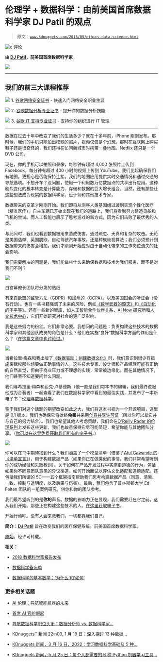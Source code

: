 # 伦理学 + 数据科学：由前美国首席数据科学家 DJ Patil 的观点

> 原文：[`www.kdnuggets.com/2018/09/ethics-data-science.html`](https://www.kdnuggets.com/2018/09/ethics-data-science.html)

![c](img/3d9c022da2d331bb56691a9617b91b90.png) 评论

**由 [DJ Patil](https://twitter.com/dpatil)，前美国首席数据科学家**。

![](img/6fce818f4d53282bba9f49d017c24302.png)

* * *

## 我们的前三大课程推荐

![](img/0244c01ba9267c002ef39d4907e0b8fb.png) 1\. [谷歌网络安全证书](https://www.kdnuggets.com/google-cybersecurity) - 快速入门网络安全职业生涯

![](img/e225c49c3c91745821c8c0368bf04711.png) 2\. [谷歌数据分析专业证书](https://www.kdnuggets.com/google-data-analytics) - 提升你的数据分析技能

![](img/0244c01ba9267c002ef39d4907e0b8fb.png) 3\. [谷歌 IT 支持专业证书](https://www.kdnuggets.com/google-itsupport) - 支持你的组织进行 IT 管理

* * *

数据在过去十年中改变了我们的生活多少？就在十多年前，iPhone 刚刚发布。那时候，我们的手机只能拍出模糊的照片，视频仅仅是个幻想。那时在互联网上购买鞋子还是很奇怪的，我们还得在访问新城市时携带一叠地图。Netflix 还只是一个 DVD 公司。

现在，你的手机可以拍照和录像，每秒钟有超过 4,000 张照片上传到 Facebook，每分钟有超过 400 小时的视频上传到 YouTube。我们比起确保我们有地图，更担心是否能保持连接。我们的地图应用提供实时交通情况和通过交通的导航选项。不想开车？没问题，使用一个利用数万亿数据点的共享出行应用。这种剧烈变化的根本转变是计算能力、存储和数据的巨大增长组合。当然，还有那些让这些想法成为现实的数据科学家、设计师和其他技术专家。

数据带来的变革才刚刚开始。我们即将从测序人类基因组过渡到实现个性化医疗（精准医疗）。自主车辆已开始出现在我们的道路上，我们将看到努力建造货船和飞机的尝试。而人工智能也展示了思考游戏的新方式，因为它们击败了最优秀的人类。

与此同时，我们也看到数据被用来造成伤害，通过疏忽、天真和复杂的攻击。无论是美国选举、英国脱欧、自动驾驶汽车事故，还是种族歧视算法；我们必须预计到数据带来的伤害会增加。我们才刚刚开始应对由于自动化带来的工作岗位流失的社会影响。

我们需要解决的问题是，我们能做些什么来确保数据和技术为我们服务，而不是对我们不利？

![](img/a0116f67cbb8267ca976a371b7b5d396.png)

白宫幕僚长团队将分发的贴纸

有来自欧盟的监管方法（[GDPR](https://eugdpr.org/)）和加州的（[CCPA](https://www.wired.com/story/california-unanimously-passes-historic-privacy-bill/)）。以及美国国会的听证会（没有行动）。也有一些书籍强调了未来的风险，例如[《数学武器的毁灭》](https://weaponsofmathdestructionbook.com/)和[《自动化的不平等》](https://virginia-eubanks.com/books/)。还有一些新的智库，如[人工智能合作伙伴关系](https://www.partnershiponai.org/)、[AI Now 研究所](https://ainowinstitute.org/)和[人文技术中心](http://humanetech.com/)，它们开始研究对社会的更广泛影响。

我是这些努力的粉丝。它们非常必要。我想问的问题是：负责构建这些技术的数据科学家和其他团队成员的角色是什么？他们在实施“良好”数据科学方面的作用是什么？（[在这篇文章中也讨论过。](https://www.linkedin.com/pulse/code-ethics-data-science-dj-patil/)）

![](img/ae8a42f3e4e061746bc9ca0bd480b0ce.png)

当希拉里·梅森和我出版了[《数据驱动：创建数据文化》](https://www.amazon.com/Data-Driven-DJ-Patil-ebook/dp/B00SXHFTAS)时，我们意识到很少有措施来赋权那些想要做正确事情的人。这些技术专家、设计师和产品经理可能有正确的自然直觉，但由于商业压力或不理想的实践，常常被边缘化。而在其他情况下，他们甚至不知道要问什么问题。

我们与希拉里·梅森和迈克·卢基德斯（他一直是我们每本书的编辑，我们最终说服他成为合著者）一起查看了我们在数据科学家中看到的最佳实践，并发布了一本新电子书：[伦理与数据科学](http://a.co/d/4czWEvW)。

鉴于我们对这个话题的期望改变如此之大，我们将这本书视为一个开源项目，这里是 0.1 版本。我们也确保它将始终**免费**并采用[创意共享许可证](https://en.wikipedia.org/wiki/Creative_Commons_license)（所以你可以拿它并与自己的努力结合）。我们也希望其他人考虑贡献，我们会在[O'Reilly Radar 的伦理系列](https://www.oreilly.com/tags/data-ethics)上发布这些更新。我们也故意保持它尽可能简短，希望你能与其他团队分享。（[你可以在这里免费获取我们所有的电子书](https://www.amazon.com/s/ref=dp_byline_sr_ebooks_1?ie=UTF8&text=DJ+Patil&search-alias=digital-text&field-author=DJ+Patil&sort=relevancerank)。）

![](img/845fe59cc04d719797cfeae71afbcf60.png)

你可以在书中期待找到什么？我们涵盖了一个模型清单（借鉴了[Atul Gawande 的《清单宣言》](https://en.wikipedia.org/wiki/The_Checklist_Manifesto)），用于构建数据产品（如果你正在做类似的事情，我们非常希望听到你的成功经验和失败教训）。关于如何在产品开发过程中实施更道德的行为，包括如果你不同意团队意见的异议渠道。如何开始面试以评估文化适配和道德适配。还包括我们所谓的 5C——五个框架指南帮助我们思考构建数据产品（同意、清晰、一致、控制与透明度，以及后果与伤害）。最后，我们包含了普林斯顿大学 Ed Felten 团队的一组案例研究，供你和你的团队参考。

我们最希望听到的是**你的**声音。数据的影响力正在显现，我们需要赶在它之前。这从我们开始。那些正在构建这些技术的人。[在这里获取电子书](http://a.co/d/4czWEvW)。

开始行动吧。没有人会来救我们，一切都靠我们自己。

**简介：[DJ Patil](https://www.linkedin.com/in/dpatil/)** 旨在改变我们的医疗保健系统。前美国首席数据科学家。

[原始](https://medium.com/@dpatil/ethics-data-science-ff21d0c29346)。经许可转载。

**相关：**

+   [2018 数据科学家报告发布](https://www.kdnuggets.com/2018/08/figure-eight-2018-data-scientist-report.html)

+   [数据科学备忘单](https://www.kdnuggets.com/2018/09/meverick-lin-data-science-cheat-sheet.html)

+   [数据科学的基本数学：‘为什么’和‘如何’](https://www.kdnuggets.com/2018/09/essential-math-data-science.html)

### 更多相关话题

+   [AI 伦理：导航智能机器的未来](https://www.kdnuggets.com/2023/04/ethics-ai-navigating-future-intelligent-machines.html)

+   [首席 AI 官的崛起](https://www.kdnuggets.com/the-rise-of-chief-ai-officer)

+   [导航数据科学职位头衔：数据分析师 vs. 数据科学家…](https://www.kdnuggets.com/navigating-data-science-job-titles-data-analyst-vs-data-scientist-vs-data-engineer)

+   [KDnuggets™ 新闻 22:n03, 1 月 19 日：深入探讨 13 种数据…](https://www.kdnuggets.com/2022/n03.html)

+   [KDnuggets 新闻，3 月 16 日，2022：学习数据科学基础及 5 种…](https://www.kdnuggets.com/2022/n11.html)

+   [KDnuggets 新闻，5 月 25 日：每个人都需要的 6 种 Python 机器学习工具…](https://www.kdnuggets.com/2022/n21.html)
